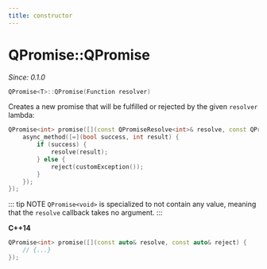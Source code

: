 ```yaml
---
title: constructor
---
```


# QPromise::QPromise

*Since: 0.1.0*

```cpp
QPromise<T>::QPromise(Function resolver)
```

Creates a new promise that will be fulfilled or rejected by the given `resolver` lambda:

```cpp
QPromise<int> promise([](const QPromiseResolve<int>& resolve, const QPromiseReject<int>& reject) {
    async_method([=](bool success, int result) {
        if (success) {
            resolve(result);
        } else {
            reject(customException());
        }
    });
});
```

::: tip NOTE
`QPromise<void>` is specialized to not contain any value, meaning that the `resolve` callback takes no argument.
:::

**C++14**

```cpp
QPromise<int> promise([](const auto& resolve, const auto& reject) {
    // {...}
});
```
